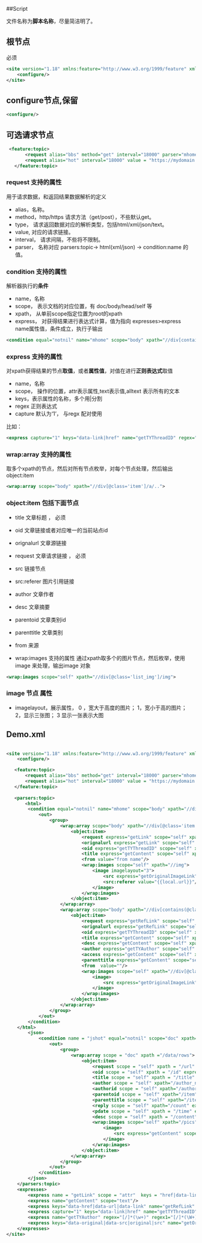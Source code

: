 
##Script

文件名称为**脚本名称**，尽量简洁明了。

## 根节点

必须

```xml
<site version="1.18" xmlns:feature="http://www.w3.org/1999/feature" xmlns:object="http://www.w3.org/1999/object" xmlns:parsers="http://www.w3.org/1999/parsers" xmlns:path="http://www.w3.org/1999/path" xmlns:request="http://www.w3.org/1999/request" xmlns:scope="http://www.w3.org/1999/scope" xmlns:src="http://www.w3.org/1999/src" xmlns:wrap="http://www.w3.org/1999/wrap" xmlns:page="http://www.w3.org/1999/page" xmlns:out="http://www.w3.org/1999/out" >
    <configure/>
</site>
```

## configure节点,保留

```xml
<configure/>
```

## 可选请求节点

```xml
 <feature:topic>
       <request alias="bbs" method="get" interval="18000" parser="mhome" range="{0,99}" value="https://mydomain.com/m/" type="html" />
       <request alias="hot" interval="18000" value = "https://mydomain.com/api?method=bbs.ice.getHotArticleList&amp;params.type=&amp;params.pageSize=20&amp;params.pageNum=1" parser ="jshot" type = "json"/>
   </feature:topic>
```

### request 支持的属性
用于请求数据，和返回结果数据解析的定义
- alias，名称。
- method，http/https 请求方法（get/post），不些默认get。
- type， 请求返回数据对应的解析类型，包括html/xml/json/text。
- value, 对应的请求链接。
- interval， 请求间隔，不些将不限制。
- parser， 名称对应 parsers:topic-> html(xml/json) -> condition:name 的值。

### condition 支持的属性
解析器执行的**条件**
- name，名称
- scope， 表示文档的对应位置，有 doc/body/head/self 等
- xpath， 从单前scope指定位置为root的xpath
- express， 对获得结果进行表达式计算，值为指向 expresses>express name属性值，条件成立，执行子输出

```xml
<condition equal="notnil" name="mhome" scope="body" xpath="//div[contains(@class,'news_list')]//ul/li">
```


### express 支持的属性
对xpath获得结果的节点**取值**，或者**属性值**，对值在进行**正则表达式**取值
- name，名称
- scope， 操作的位置，attr表示属性,text表示值,alltext 表示所有的文本
- keys，表示属性的名称，多个用|分割
- regex 正则表达式
- capture 默认为‘1’， 与regx 配对使用

比如：
```xml
<express capture="1" keys="data-link|href" name="getTYThreadID" regex="-(\d+)-" scope="attr"/>
```


### wrap:array 支持的属性
取多个xpath的节点，然后对所有节点枚举，对每个节点处理，然后输出object:item
```xml
<wrap:array scope="body" xpath="//div[@class='item']/a/..">
```

### object:item 包括下面节点
- title 文章标题 ， 必须
- oid 文章链接或者对应唯一的当前站点id  
- orignalurl 文章源链接 
- request 文章请求链接 ， 必须
- src 链接节点
- src:referer 图片引用链接
- author 文章作者
- desc 文章摘要
- parentoid 文章类别id
- parenttitle 文章类别
- from 来源

- wrap:images 支持的属性
通过xpath取多个的图片节点，然后枚举，使用 image 来处理，输出image 对象
```xml
<wrap:images scope="self" xpath="//div[@class='list_img']/img">
```
###  image 节点 属性
- imagelayout，展示属性， 0 ，宽大于高度的图片； 1，宽小于高的图片； 2，显示三张图；  3 显示一张表示大图



## Demo.xml

```xml

<site version="1.18" xmlns:feature="http://www.w3.org/1999/feature" xmlns:object="http://www.w3.org/1999/object" xmlns:parsers="http://www.w3.org/1999/parsers" xmlns:path="http://www.w3.org/1999/path" xmlns:request="http://www.w3.org/1999/request" xmlns:scope="http://www.w3.org/1999/scope" xmlns:src="http://www.w3.org/1999/src" xmlns:wrap="http://www.w3.org/1999/wrap" xmlns:page="http://www.w3.org/1999/page" xmlns:out="http://www.w3.org/1999/out" >
    <configure/>

   <feature:topic>
       <request alias="bbs" method="get" interval="18000" parser="mhome" range="{0,99}" value="https://www.tianya.cn/m/" type="html" />
       <request alias="hot" interval="18000" value = "https://mydomain.com/api?method=bbs.ice.getHotArticleList&amp;params.type=&amp;params.pageSize=20&amp;params.pageNum=1" parser ="jshot" type = "json"/>
   </feature:topic>
   
   <parsers:topic>
       <html>
        <condition equal="notnil" name="mhome" scope="body" xpath="//div[contains(@class,'news_list')]//ul/li">
            <out>
                <group>
                    <wrap:array scope="body" xpath="//div[@class='item']/a[contains(@href,'bbs..cn')]/..">
                        <object:item>
                            <request express="getLink" scope="self" xpath="/a[contains(@href,'bbs..cn')]"/>
                            <orignalurl express="getLink" scope="self" xpath="/a[contains(@href,'bbs..cn')]"/>
                            <oid express="getTYThreadID" scope="self" xpath="/a[contains(@href,'bbs..cn')]"/>
                            <title express="getContent" scope="self" xpath="/p[@class='caption']"/>
                            <from value="from name"/>
                            <wrap:images scope="self" xpath="//img">
                                <image imagelayout="3">
                                    <src express="getOriginalImageLink" scope="self" xpath="./"/>
                                    <src:referer value="{{local.url}}"/>
                                </image>
                            </wrap:images>
                        </object:item>
                    </wrap:array>
                    <wrap:array scope="body" xpath="//div[contains(@class,'news_list')]//ul/li">
                        <object:item>
                            <request express="getRefLink" scope="self" xpath="/div[@data-link]"/>
                            <orignalurl express="getRefLink" scope="self" xpath="/div[@data-link]"/>
                            <oid express="getTYThreadID" scope="self" xpath="/div[@data-link]"/>
                            <title express="getContent" scope="self" xpath="//h3"/>
                            <desc express="getContent" scope="self" xpath="//p[@class='list_summary']"/>
                            <author express="getTYAuthor" scope="self" xpath="//span[contains(@class,'list_author')]"/>
                            <access express="getContent" scope="self" xpath="//span[@class='look-v-num']/em"/>
                            <parenttitle express="getContent" scope="self" xpath="//span[contains(@class,'list_from')]"/>
                            <from  value=""/>
                            <wrap:images scope="self" xpath="//div[@class='list_img']/img">
                                <image>
                                    <src express="getOriginalImageLink" scope="self" xpath="./"/>
                                </image>
                            </wrap:images>
                        </object:item>
                    </wrap:array>
                </group>
            </out>
        </condition>
    </html>
        <json>
            <condition name = "jshot" equal="notnil" scope="doc" xpath="/data/rows">
                <out>
                    <group>
                        <wrap:array scope = "doc" xpath ="/data/rows">
                            <object:item>
                                <request scope = "self" xpath = "/url" express="getLink" />
                                <oid scope = "self" xpath = "/id" express = "getContent"/>
                                <title scope = "self" xpath = "/title" express = "getContent" />
                                <author scope = "self" xpath="/author_name" express="getContent" />
                                <authorid scope = "self" xpath="/author_id" express="getContent" />
                                <parentoid scope = "self" xpath="/item" express="getContent" />
                                <parenttitle scope = "self" xpath="/item_name" express="getContent" />
                                <reply scope = "self" xpath="/count" express="getContent" />
                                <pdate scope = "self" xpath = "/time" express = "getContent"/>
                                <desc scope = "self" xpath = "/content" express = "getContent"/>
                                <wrap:images scope="self" xpath="/pics">
                                    <image>
                                        <src express="getContent" scope="self" xpath="./"/>
                                    </image>
                                </wrap:images>
                            </object:item>
                        </wrap:array>
                    </group>
                </out>
            </condition>
        </json>
    </parsers:topic>
    <expresses>
        <express name = "getLink" scope = "attr"  keys = "href|data-link"/>
        <express name="getContent" scope="text"/>
        <express keys="data-href|data-url|data-link" name="getRefLink" scope="attr"/>
        <express capture="1" keys="data-link|href" name="getTYThreadID" regex="-(\d+)-" scope="attr"/>
        <express name="getTYAuthor" regex="[/]*(\w+)" regex1="[/]*(\W+)" scope="text"/>
        <express keys="data-original|data-src|original|src" name="getOriginalImageLink" scope="attr"/>
    </expresses>
</site>

```
 
